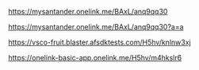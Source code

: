 https://mysantander.onelink.me/BAxL/anq9qq30

https://mysantander.onelink.me/BAxL/anq9qq30?a=a


https://vsco-fruit.blaster.afsdktests.com/H5hv/knlnw3xj

https://onelink-basic-app.onelink.me/H5hv/m4hkslr6

